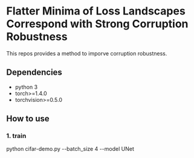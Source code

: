 # Flatter Minima of Loss Landscapes Correspond with Strong Corruption Robustness
  This repos provides a method to imporve corruption robustness.
## Dependencies
  - python 3
  - torch>=1.4.0
  - torchvision>=0.5.0
## How to use
### 1. train

python cifar-demo.py --batch_size 4 --model UNet
